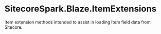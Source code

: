 # SitecoreSpark.Blaze.ItemExtensions
Item extension methods intended to assist in loading Item field data from Sitecore.

